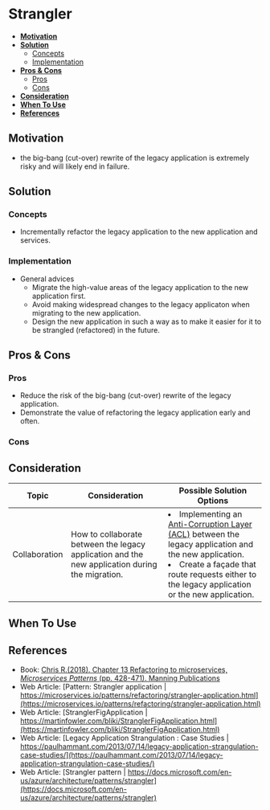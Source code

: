 # Strangler

- [**Motivation**](#motivation)
- [**Solution**](#solution)
   - [Concepts](#concepts)
   - [Implementation](#implementation)
- [**Pros & Cons**](#pros--cons)
   - [Pros](#pros)
   - [Cons](#cons)
- [**Consideration**](#consideration)
- [**When To Use**](#when-to-use)
- [**References**](#references)

## Motivation
- the big-bang (cut-over) rewrite of the legacy application is extremely risky and will likely end in failure.

## Solution
### Concepts
- Incrementally refactor the legacy application to the new application and services.

### Implementation
- General advices
   - Migrate the high-value areas of the legacy application to the new application first.
   - Avoid making widespread changes to the legacy applicaton when migrating to the new application.
   - Design the new application in such a way as to make it easier for it to be strangled (refactored) in the future.

## Pros & Cons
### Pros
- Reduce the risk of the big-bang (cut-over) rewrite of the legacy application.
- Demonstrate the value of refactoring the legacy application early and often.

### Cons

## Consideration
| Topic | Consideration | Possible Solution Options |
|----|-----|-----|
| Collaboration | How to collaborate between the legacy application and the new application during the migration. | <li>Implementing an [Anti-Corruption Layer (ACL)](Anti_Corruption_Layer.md) between the legacy application and the new application.<li>Create a façade that route requests either to the legacy application or the new application. |

## When To Use

## References
- Book: [Chris R.(2018). Chapter 13 Refactoring to microservices, *Microservices Patterns* (pp. 428-471). Manning Publications](https://www.manning.com/books/microservices-patterns)
- Web Article: [Pattern: Strangler application | https://microservices.io/patterns/refactoring/strangler-application.html](https://microservices.io/patterns/refactoring/strangler-application.html)
- Web Article: [StranglerFigApplication | https://martinfowler.com/bliki/StranglerFigApplication.html](https://martinfowler.com/bliki/StranglerFigApplication.html)
- Web Article: [Legacy Application Strangulation : Case Studies | https://paulhammant.com/2013/07/14/legacy-application-strangulation-case-studies/](https://paulhammant.com/2013/07/14/legacy-application-strangulation-case-studies/)
- Web Article: [Strangler pattern | https://docs.microsoft.com/en-us/azure/architecture/patterns/strangler](https://docs.microsoft.com/en-us/azure/architecture/patterns/strangler)
